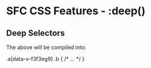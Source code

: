 # SFC CSS Features - :deep()

## Deep Selectors

<style scoped>
.a :deep(.b) {
  /* ... */
}
</style>

The above will be compiled into:

.a[data-v-f3f3eg9] .b {
  /* ... */
}
